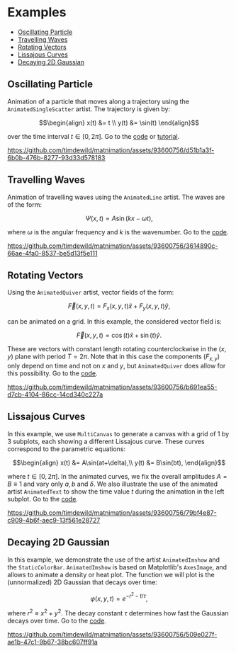 
# Examples
- [Oscillating Particle](#oscillating-particle)
- [Travelling Waves](#travelling-waves)
- [Rotating Vectors](#rotating-vectors)
- [Lissajous Curves](#lissajous-curves)
- [Decaying 2D Gaussian](#decaying-2d-gaussian)

## Oscillating Particle
Animation of a particle that moves along a trajectory using the `AnimatedSingleScatter` artist. The trajectory is given by:
```math
\begin{align}
x(t) &= t \\
y(t) &= \sin(t)
\end{align}
```
over the time interval $t\in [0,2\pi]$. Go to the [code](oscillating_particle/oscillating_particle.py) or [tutorial](oscillating_particle/tutorial_oscillating_particle.md). 

https://github.com/timdewild/matnimation/assets/93600756/d51b1a3f-6b0b-476b-8277-93d33d578183

## Travelling Waves
Animation of travelling waves using the `AnimatedLine` artist. The waves are of the form:
```math
\begin{equation}
\Psi(x,t) = A\sin(kx-\omega t),
\end{equation}
```
where $\omega$ is the angular frequency and $k$ is the wavenumber. Go to the [code](travelling_waves/travelling_waves.py). 

https://github.com/timdewild/matnimation/assets/93600756/3614890c-66ae-4fa0-8537-be5d13f5e111

## Rotating Vectors
Using the `AnimatedQuiver` artist, vector fields of the form:
```math
\begin{equation}
\vec{F}(x,y,t) = F_x(x,y,t)\hat{x} + F_y(x,y,t)\hat{y},
\end{equation}
```
can be animated on a grid. In this example, the considered vector field is:
```math
\begin{equation}
\vec{F}(x,y,t) = \cos(t)\hat{x} + \sin(t)\hat{y}.
\end{equation}
```
These are vectors with constant length rotating counterclockwise in the $(x,y)$ plane with period $T=2\pi$. 
Note that in this case the components ($F_{x,y}$) only depend on time and not on $x$ and $y$, but `AnimatedQuiver` does allow for this possibility. Go to the [code](rotating_vectors/rotating_vectors.py). 

https://github.com/timdewild/matnimation/assets/93600756/b691ea55-d7cb-4104-86cc-14cd340c227a

## Lissajous Curves
In this example, we use `MultiCanvas` to generate a canvas with a grid of 1 by 3 subplots, each showing a different Lissajous curve. These curves correspond to the parametric equations:
```math
\begin{align}
x(t) &= A\sin(at+\delta),\\
y(t) &= B\sin(bt),
\end{align}
```
where $t\in[0,2\pi]$. In the animated curves, we fix the overall amplitudes $A=B\equiv 1$ and vary only $a,b$ and $\delta$. We also illustrate the use of the animated artist `AnimatedText` to show the time value $t$ during the animation in the left subplot. Go to the [code](lissajous_figures/lissajous_figures.py). 

https://github.com/timdewild/matnimation/assets/93600756/79bf4e87-c909-4b6f-aec9-13f561e28727

## Decaying 2D Gaussian
In this example, we demonstrate the use of the artist `AnimatedImshow` and the `StaticColorBar`. `AnimatedImshow` is based on Matplotlib's `AxesImage`, and allows to animate a density or heat plot. The function we will plot is the (unnormalized) 2D Gaussian that decays over time:
```math
\begin{equation}
    \varphi(x,y,t) = e^{-r^2 - t/\tau},
\end{equation}
```
where $r^2\equiv x^2+y^2$. The decay constant $\tau$ determines how fast the Gaussian decays over time. Go to the [code](decaying_2D_gaussian/decaying_2D_gaussian.py). 

https://github.com/timdewild/matnimation/assets/93600756/509e027f-ae1b-47c1-9b67-38bc607ff91a


